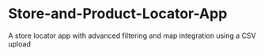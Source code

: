 # Store-and-Product-Locator-App
A store locator app with advanced filtering and map integration using a CSV upload

